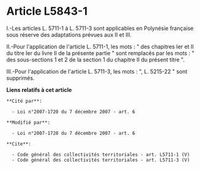 # Article L5843-1

I.-Les articles L. 5711-1 à L. 5711-3 sont applicables en Polynésie française sous réserve des adaptations prévues aux II et
III. 

II.-Pour l'application de l'article L. 5711-1, les mots : " des chapitres Ier et II du titre Ier du livre II de la présente
partie " sont remplacés par les mots : " des sous-sections 1 et 2 de la section 1 du chapitre II du présent titre ". 

III.-Pour l'application de l'article L. 5711-3, les mots : ", L. 5215-22 " sont supprimés.

**Liens relatifs à cet article**

	**Cité par**:

	  - Loi n°2007-1720 du 7 décembre 2007 - art. 6

	**Modifié par**:

	  - Loi n°2007-1720 du 7 décembre 2007 - art. 6

	**Cite**:

	  - Code général des collectivités territoriales - art. L5711-1 (V)
	  - Code général des collectivités territoriales - art. L5711-3 (V)
